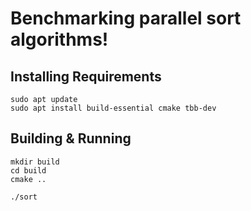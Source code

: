 # Benchmarking parallel sort algorithms!

## Installing Requirements

```
sudo apt update
sudo apt install build-essential cmake tbb-dev
```

## Building & Running

```
mkdir build
cd build
cmake ..

./sort
```

